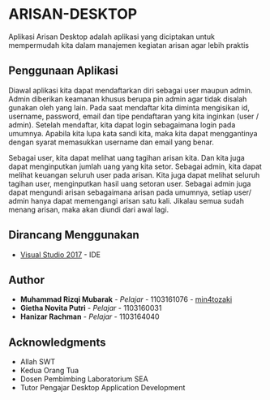 # ARISAN-DESKTOP
Aplikasi Arisan Desktop adalah aplikasi yang diciptakan untuk mempermudah kita dalam manajemen kegiatan arisan agar lebih praktis
## Penggunaan Aplikasi
Diawal aplikasi kita dapat mendaftarkan diri sebagai user maupun admin. Admin diberikan keamanan khusus berupa pin admin agar tidak disalah gunakan oleh yang lain. Pada saat mendaftar kita diminta mengisikan id, username, password, email dan tipe pendaftaran yang kita inginkan (user / admin). Setelah mendaftar, kita dapat login sebagaimana login pada umumnya. Apabila kita lupa kata sandi kita, maka kita dapat menggantinya dengan syarat memasukkan username dan email yang benar.

Sebagai user, kita dapat melihat uang tagihan arisan kita. Dan kita juga dapat menginputkan jumlah uang yang kita setor. Sebagai admin, kita dapat melihat keuangan seluruh user pada arisan. Kita juga dapat melihat seluruh tagihan user, menginputkan hasil uang setoran user. Sebagai admin juga dapat mengundi arisan sebagaimana arisan pada umumnya, setiap user/ admin hanya dapat memengangi arisan satu kali. Jikalau semua sudah menang arisan, maka akan diundi dari awal lagi.

## Dirancang Menggunakan
* [Visual Studio 2017](https://www.visualstudio.com/) - IDE

## Author
* **Muhammad Rizqi Mubarak** - *Pelajar* - 1103161076 - [min4tozaki](https://github.com/min4tozaki)
* **Gietha Novita Putri** - *Pelajar* - 1103160031
* **Hanizar Rachman** - *Pelajar* - 1103164040

## Acknowledgments
* Allah SWT
* Kedua Orang Tua
* Dosen Pembimbing Laboratorium SEA
* Tutor Pengajar Desktop Application Development
